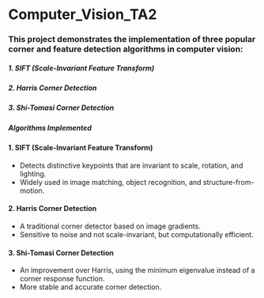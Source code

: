# Computer_Vision_TA2

### This project demonstrates the implementation of three popular corner and feature detection algorithms in computer vision:

#####  1. **SIFT (Scale-Invariant Feature Transform)**
#####  2. **Harris Corner Detection**
#####  3. **Shi-Tomasi Corner Detection**

##### Algorithms Implemented

#### 1. SIFT (Scale-Invariant Feature Transform)
- Detects distinctive keypoints that are invariant to scale, rotation, and lighting.
- Widely used in image matching, object recognition, and structure-from-motion.

#### 2. Harris Corner Detection
- A traditional corner detector based on image gradients.
- Sensitive to noise and not scale-invariant, but computationally efficient.

#### 3. Shi-Tomasi Corner Detection
- An improvement over Harris, using the minimum eigenvalue instead of a corner response function.
- More stable and accurate corner detection.
